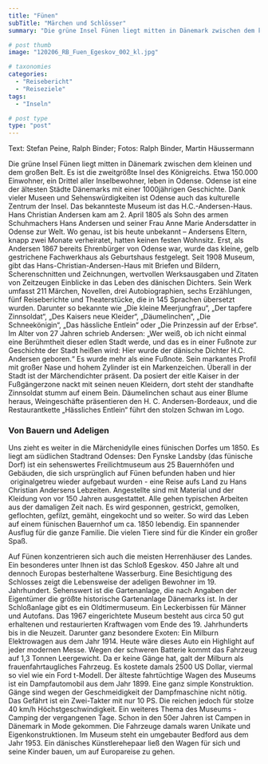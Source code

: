 ```yaml
---
title: "Fünen"
subTitle: "Märchen und Schlösser"
summary: "Die grüne Insel Fünen liegt mitten in Dänemark zwischen dem kleinen und dem großen Belt. Es ist die zweitgrößte Insel des Königreichs. Etwa 150.000 Einwohner, ein Drittel aller Inselbewohner, leben in Odense. Odense ist eine der ältesten Städte Dänemarks mit einer 1000jährigen Geschichte. Dank vieler Museen und Sehenswürdigkeiten}"

# post thumb
image: "120206_RB_Fuen_Egeskov_002_kl.jpg"

# taxonomies
categories: 
  - "Reisebericht"
  - "Reiseziele"
tags:
  - "Inseln"

# post type
type: "post"
---
```


Text: Stefan Peine, Ralph Binder; Fotos: Ralph Binder, Martin Häussermann

Die grüne Insel Fünen liegt mitten in Dänemark zwischen dem kleinen und dem großen Belt. Es ist die zweitgrößte Insel des Königreichs. Etwa 150.000 Einwohner, ein Drittel aller Inselbewohner, leben in Odense. <span>Odense ist eine der ältesten Städte Dänemarks mit einer 1000jährigen Geschichte. Dank vieler Museen und Sehenswürdigkeiten ist Odense auch das kulturelle Zentrum der Insel. Das bekannteste Museum ist das H.C.-Andersen-Haus. Hans Christian Andersen kam am 2. April 1805 als Sohn des armen Schuhmachers Hans Andersen und seiner Frau Anne Marie Andersdatter in Odense zur Welt. Wo genau, ist bis heute unbekannt – Andersens Eltern, knapp zwei Monate verheiratet, hatten keinen festen Wohnsitz. Erst, als Andersen 1867 bereits Ehrenbürger von Odense war, wurde das kleine, gelb gestrichene Fachwerkhaus als Geburtshaus festgelegt. Seit 1908 Museum, gibt das Hans-Christian-Andersen-Haus mit Briefen und Bildern, Scherenschnitten und Zeichnungen, wertvollen Werksausgaben und Zitaten von Zeitzeugen Einblicke in das Leben des dänischen Dichters. Sein Werk umfasst 211 Märchen, Novellen, drei Autobiographien, sechs Erzählungen, fünf Reiseberichte und Theaterstücke, die in 145 Sprachen übersetzt wurden.</span> Darunter so bekannte wie „Die kleine Meerjungfrau“, „Der tapfere Zinnsoldat“, „Des Kaisers neue Kleider“, „Däumelinchen“, „Die Schneekönigin“, „Das hässliche Entlein“ oder „Die Prinzessin auf der Erbse“. Im Alter von 27 Jahren schrieb Andersen: „Wer weiß, ob ich nicht einmal eine Berühmtheit dieser edlen Stadt werde, und das es in einer Fußnote zur Geschichte der Stadt heißen wird: Hier wurde der dänische Dichter H.C. Andersen geboren.“ Es wurde mehr als eine Fußnote. Sein markantes Profil mit großer Nase und hohem Zylinder ist ein Markenzeichen. Überall in der Stadt ist der Märchendichter präsent. Da posiert der eitle Kaiser in der Fußgängerzone nackt mit seinen neuen Kleidern, dort steht der standhafte Zinnsoldat stumm auf einem Bein. Däumelinchen schaut aus einer Blume heraus, Weingeschäfte präsentieren den H. C. Andersen-Bordeaux, und die Restaurantkette „Hässliches Entlein“ führt den stolzen Schwan im Logo.  

### Von Bauern und Adeligen

Uns zieht es weiter in die Märchenidylle eines fünischen Dorfes um 1850. Es liegt am südlichen Stadtrand Odenses: Den Fynske Landsby (das fünische Dorf) ist ein sehenswertes Freilichtmuseum aus 25 Bauernhöfen und Gebäuden, die sich ursprünglich auf Fünen befunden haben und hier  originalgetreu wieder aufgebaut wurden - eine Reise aufs Land zu Hans Christian Andersens Lebzeiten. Angestellte sind mit Material und der Kleidung von vor 150 Jahren ausgestattet. Alle gehen typischen Arbeiten aus der damaligen Zeit nach. Es wird gesponnen, gestrickt, gemolken, geflochten, gefilzt, gemäht, eingekocht und so weiter. So wird das Leben auf einem fünischen Bauernhof um ca. 1850 lebendig. Ein spannender Ausflug für die ganze Familie. Die vielen Tiere sind für die Kinder ein großer Spaß.

Auf Fünen konzentrieren sich auch die meisten Herrenhäuser des Landes. Ein besonderes unter Ihnen ist das Schloß Egeskov. 450 Jahre alt und dennoch Europas besterhaltene Wasserburg. Eine Besichtigung des Schlosses zeigt die Lebensweise der adeligen Bewohner im 19. Jahrhundert.<span> Sehenswert ist die Gartenanlage, die nach Angaben der Eigentümer die größte historische Gartenanlage Dänemarks ist. </span>In der Schloßanlage gibt es ein Oldtimermuseum. Ein Leckerbissen für Männer und Autofans. Das 1967 eingerichtete Museum besteht aus circa 50 gut erhaltenen und restaurierten Kraftwagen vom Ende des 19. Jahrhunderts bis in die Neuzeit. Darunter ganz besondere Exoten: Ein Milburn Elektrowagen aus dem Jahr 1914. Heute wäre dieses Auto ein Highlight auf jeder modernen Messe. Wegen der schweren Batterie kommt das Fahrzeug auf 1,3 Tonnen Leergewicht. Da er keine Gänge hat, galt der Milburn als frauenfahrtaugliches Fahrzeug. Es kostete damals 2500 US Dollar, viermal so viel wie ein Ford t-Modell. Der älteste fahrtüchtige Wagen des Museums ist ein Dampfautomobil aus dem Jahr 1899. Eine ganz simple Konstruktion. Gänge sind wegen der Geschmeidigkeit der Dampfmaschine nicht nötig. Das Gefährt ist ein Zwei-Takter mit nur 10 PS. Die reichen jedoch für stolze 40 km/h Höchstgeschwindigkeit. Ein weiteres Thema des Museums - Camping der vergangenen Tage. Schon in den 50er Jahren ist Campen in Dänemark in Mode gekommen. Die Fahrzeuge damals waren Unikate und Eigenkonstruktionen. Im Museum steht ein umgebauter Bedford aus dem Jahr 1953. Ein dänisches Künstlerehepaar ließ den Wagen für sich und seine Kinder bauen, um auf Europareise zu gehen.